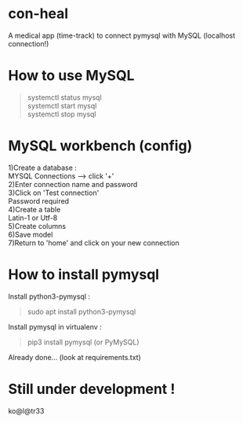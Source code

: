 # con-heal
A medical app (time-track) to connect pymysql with MySQL (localhost connection!)

# How to use MySQL

> systemctl status mysql \
> systemctl start mysql \
> systemctl stop mysql

# MySQL workbench (config)

1)Create a database : \
MYSQL Connections --> click '+' \
2)Enter connection name and password \
3)Click on 'Test connection' \
Password required \
4)Create a table \
Latin-1 or Utf-8 \
5)Create columns \
6)Save model \
7)Return to 'home' and click on your new connection

# How to install pymysql

Install python3-pymysql :
> sudo apt install python3-pymysql

Install pymysql in virtualenv :
> pip3 install pymysql (or PyMySQL)

Already done... (look at requirements.txt)

# Still under development !

ko@l@tr33
